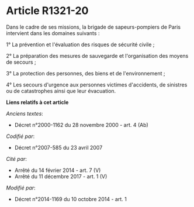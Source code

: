 # Article R1321-20

Dans le cadre de ses missions, la brigade de sapeurs-pompiers de Paris intervient dans les domaines suivants :

1° La prévention et l'évaluation des risques de sécurité civile ;

2° La préparation des mesures de sauvegarde et l'organisation des moyens de secours ;

3° La protection des personnes, des biens et de l'environnement ;

4° Les secours d'urgence aux personnes victimes d'accidents, de sinistres ou de catastrophes ainsi que leur évacuation.

**Liens relatifs à cet article**

_Anciens textes_:

  - Décret n°2000-1162 du 28 novembre 2000 - art. 4 (Ab)

_Codifié par_:

  - Décret n°2007-585 du 23 avril 2007

_Cité par_:

  - Arrêté du 14 février 2014 - art. 7 (V)
  - Arrêté du 11 décembre 2017 - art. 1 (V)

_Modifié par_:

  - Décret n°2014-1169 du 10 octobre 2014 - art. 1
